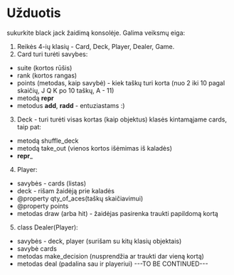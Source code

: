 # Užduotis
sukurkite black jack žaidimą konsolėje. Galima veiksmų eiga:
1. Reikės 4-ių klasių - Card, Deck, Player, Dealer, Game.
2. Card turi turėti savybes:
 * suite (kortos rūšis)
 * rank  (kortos rangas)
 * points (metodas, kaip savybė) - kiek taškų turi korta (nuo 2 iki 10 pagal skaičių, J Q K po 10 taškų, A - 11)
 * metodą __repr__
 * metodus __add__, __radd__ - entuziastams :)
3. Deck - turi turėti visas kortas (kaip objektus) klasės kintamąjame cards, taip pat:
* metodą shuffle_deck
* metodą take_out (vienos kortos išėmimas iš kaladės)
* __repr___
4. Player:
* savybės - cards (listas)
* deck - rišam žaidėją prie kaladės
* @property qty_of_aces(taškų skaičiavimui)
* @property points
* metodas draw (arba hit) - žaidėjas pasirenka traukti papildomą kortą
5. class Dealer(Player):
* savybės - deck, player (surišam su kitų klasių objektais)
* savybė cards
* metodas make_decision (nusprendžia ar traukti dar vieną kortą)
* metodas deal (padalina sau ir playeriui)
---TO BE CONTINUED---

